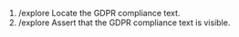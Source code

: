 1. /explore Locate the GDPR compliance text.
2. /explore Assert that the GDPR compliance text is visible.
